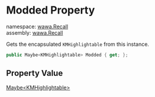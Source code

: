 # Modded Property

namespace: [wawa\.Recall](../../wawa.Recall.md)<br />
assembly: [wawa\.Recall](../../../wawa.Recall.md)

Gets the encapsulated `KMHighlightable` from this instance\.

```csharp
public Maybe<KMHighlightable> Modded { get; };
```

## Property Value

[Maybe\<KMHighlightable\>](../../../wawa.Optionals/wawa.Optionals/Maybe\`1.md)

